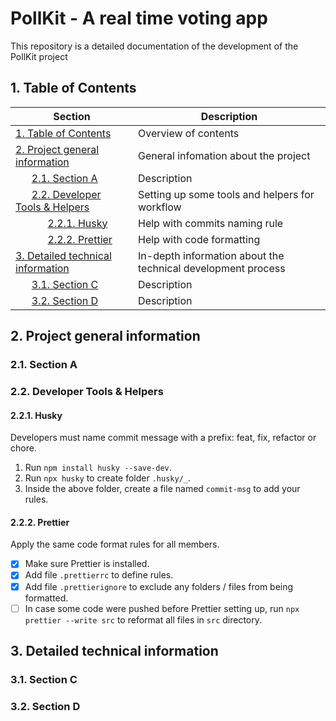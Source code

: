 # PollKit - A real time voting app
This repository is a detailed documentation of the development of the PollKit project

## 1. Table of Contents

| Section                                      | Description |
|----------------------------------------------|-------------|
| [1. Table of Contents](#1-table-of-contents) | Overview of contents |
| [2. Project general information](#2-project-general-information) | General infomation about the project |
| &nbsp;&nbsp;&nbsp;&nbsp;&nbsp;&nbsp;[2.1. Section A](#2.1.-Section-A) | Description |
| &nbsp;&nbsp;&nbsp;&nbsp;&nbsp;&nbsp;[2.2. Developer Tools & Helpers](#2.2.-Developer-Tools-&-Helpers) | Setting up some tools and helpers for workflow |
| &nbsp;&nbsp;&nbsp;&nbsp;&nbsp;&nbsp;&nbsp;&nbsp;&nbsp;&nbsp;&nbsp;&nbsp;[2.2.1. Husky](#2.2.1.-Husky) | Help with commits naming rule |
| &nbsp;&nbsp;&nbsp;&nbsp;&nbsp;&nbsp;&nbsp;&nbsp;&nbsp;&nbsp;&nbsp;&nbsp;[2.2.2. Prettier](#2.2.2.-Prettier) | Help with code formatting |
| [3. Detailed technical information](#3-detailed-technical-information) | In-depth information about the technical development process |
| &nbsp;&nbsp;&nbsp;&nbsp;&nbsp;&nbsp;[3.1. Section C](#3.1.-Section-C) | Description |
| &nbsp;&nbsp;&nbsp;&nbsp;&nbsp;&nbsp;[3.2. Section D](#3.2.-Section-D) | Description |

## 2. Project general information

### 2.1. Section A

### 2.2. Developer Tools & Helpers

#### 2.2.1. Husky

Developers must name commit message with a prefix: feat, fix, refactor or chore.

1. Run `npm install husky --save-dev`.
2. Run `npx husky` to create folder `.husky/_`.
3. Inside the above folder, create a file named `commit-msg` to add your rules.

#### 2.2.2. Prettier

Apply the same code format rules for all members.

- [x] Make sure Prettier is installed.
- [x] Add file `.prettierrc` to define rules.
- [x] Add file `.prettierignore` to exclude any folders / files from being formatted.
- [ ] In case some code were pushed before Prettier setting up, run `npx prettier --write src` to reformat all files in `src` directory.

## 3. Detailed technical information 

### 3.1. Section C

### 3.2. Section D
